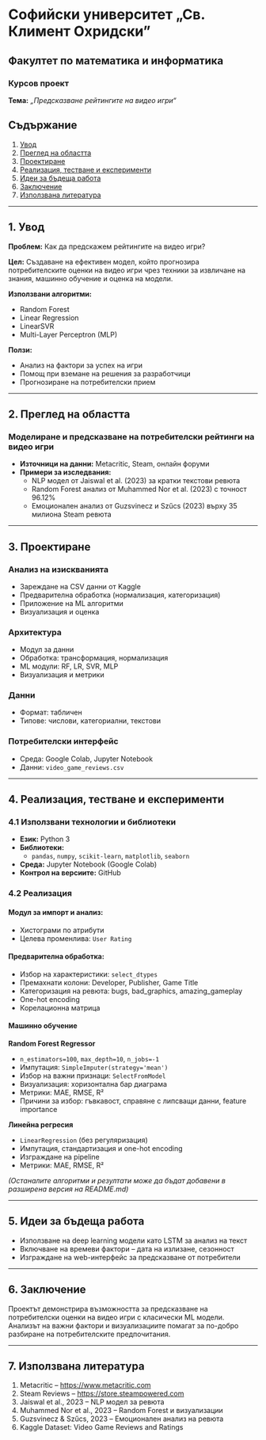 # Софийски университет „Св. Климент Охридски”  
## Факултет по математика и информатика  
### Курсов проект  
**Тема:** _„Предсказване рейтингите на видео игри“_  


## Съдържание

1. [Увод](#1-увод)  
2. [Преглед на областта](#2-преглед-на-областта)  
3. [Проектиране](#3-проектиране)  
4. [Реализация, тестване и експерименти](#4-реализация-тестване-и-експерименти)  
5. [Идеи за бъдеща работа](#5-идеи-за-бъдеща-работа)  
6. [Заключение](#6-заключение)  
7. [Използвана литература](#7-използвана-литература)

---

## 1. Увод

**Проблем:** Как да предскажем рейтингите на видео игри?

**Цел:** Създаване на ефективен модел, който прогнозира потребителските оценки на видео игри чрез техники за извличане на знания, машинно обучение и оценка на модели.

**Използвани алгоритми:**
- Random Forest
- Linear Regression
- LinearSVR
- Multi-Layer Perceptron (MLP)

**Ползи:**
- Анализ на фактори за успех на игри  
- Помощ при вземане на решения за разработчици  
- Прогнозиране на потребителски прием

---

## 2. Преглед на областта

### Моделиране и предсказване на потребителски рейтинги на видео игри

- **Източници на данни:** Metacritic, Steam, онлайн форуми  
- **Примери за изследвания:**
  - NLP модел от Jaiswal et al. (2023) за кратки текстови ревюта  
  - Random Forest анализ от Muhammed Nor et al. (2023) с точност 96.12%  
  - Емоционален анализ от Guzsvinecz и Szűcs (2023) върху 35 милиона Steam ревюта

---

## 3. Проектиране

### Анализ на изискванията
- Зареждане на CSV данни от Kaggle  
- Предварителна обработка (нормализация, категоризация)  
- Приложение на ML алгоритми  
- Визуализация и оценка

### Архитектура
- Модул за данни  
- Обработка: трансформация, нормализация  
- ML модули: RF, LR, SVR, MLP  
- Визуализация и метрики

### Данни
- Формат: табличен  
- Типове: числови, категориални, текстови

### Потребителски интерфейс
- Среда: Google Colab, Jupyter Notebook  
- Данни: `video_game_reviews.csv`

---

## 4. Реализация, тестване и експерименти

### 4.1 Използвани технологии и библиотеки

- **Език:** Python 3  
- **Библиотеки:**  
  - `pandas`, `numpy`, `scikit-learn`, `matplotlib`, `seaborn`  
- **Среда:** Jupyter Notebook (Google Colab)  
- **Контрол на версиите:** GitHub

### 4.2 Реализация

#### Модул за импорт и анализ:
- Хистограми по атрибути  
- Целева променлива: `User Rating`

#### Предварителна обработка:
- Избор на характеристики: `select_dtypes`  
- Премахнати колони: Developer, Publisher, Game Title  
- Категоризация на ревюта: bugs, bad_graphics, amazing_gameplay  
- One-hot encoding  
- Корелационна матрица

#### Машинно обучение

**Random Forest Regressor**
- `n_estimators=100`, `max_depth=10`, `n_jobs=-1`  
- Импутация: `SimpleImputer(strategy='mean')`  
- Избор на важни признаци: `SelectFromModel`  
- Визуализация: хоризонтална бар диаграма  
- Метрики: MAE, RMSE, R²  
- Причини за избор: гъвкавост, справяне с липсващи данни, feature importance

**Линейна регресия**
- `LinearRegression` (без регуляризация)  
- Импутация, стандартизация и one-hot encoding  
- Изграждане на pipeline  
- Метрики: MAE, RMSE, R²

_(Останалите алгоритми и резултати може да бъдат добавени в разширена версия на README.md)_

---

## 5. Идеи за бъдеща работа

- Използване на deep learning модели като LSTM за анализ на текст  
- Включване на времеви фактори – дата на излизане, сезонност  
- Изграждане на web-интерфейс за предсказване от потребители

---

## 6. Заключение

Проектът демонстрира възможността за предсказване на потребителски оценки на видео игри с класически ML модели. Анализът на важни фактори и визуализациите помагат за по-добро разбиране на потребителските предпочитания.

---

## 7. Използвана литература

1. Metacritic – https://www.metacritic.com  
2. Steam Reviews – https://store.steampowered.com  
3. Jaiswal et al., 2023 – NLP модел за ревюта  
4. Muhammed Nor et al., 2023 – Random Forest и визуализации  
5. Guzsvinecz & Szűcs, 2023 – Емоционален анализ на ревюта  
6. Kaggle Dataset: Video Game Reviews and Ratings  
